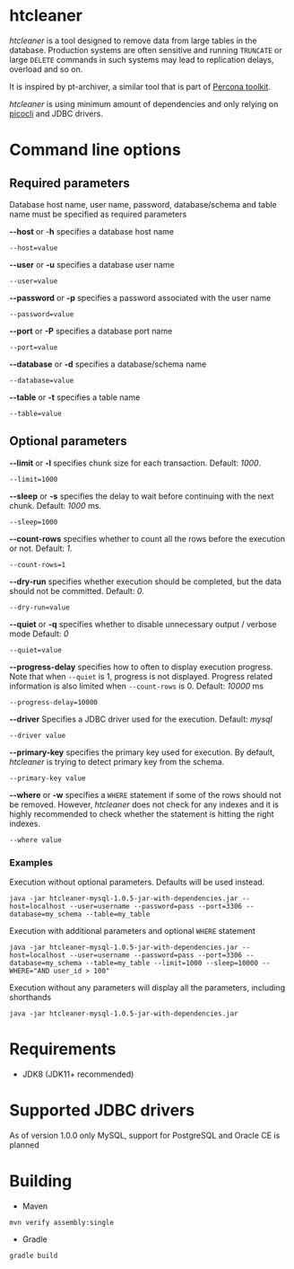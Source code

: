 # htcleaner

*htcleaner* is a tool designed to remove data from large tables in the database.
Production systems are often sensitive and running `TRUNCATE` or large `DELETE` commands in such systems may lead to replication delays, overload and so on.

It is inspired by pt-archiver, a similar tool that is part of [Percona toolkit](http://www.percona.com/).  

*htcleaner* is using minimum amount of dependencies and only relying on [picocli](https://picocli.info/) and JDBC drivers.

# Command line options

## Required parameters

Database host name, user name, password, database/schema and table name must be specified as required parameters

**--host** or -**h** specifies a database host name

~~~
--host=value
~~~

**--user** or **-u** specifies a database user name

~~~
--user=value
~~~

**--password** or **-p** specifies a password associated with the user name

~~~
--password=value
~~~

**--port** or **-P** specifies a database port name

~~~
--port=value
~~~

**--database** or **-d** specifies a database/schema name

~~~
--database=value
~~~

**--table** or **-t** specifies a table name

~~~
--table=value
~~~

## Optional parameters

**--limit** or **-l** specifies chunk size for each transaction. Default: *1000*.

~~~
--limit=1000
~~~

**--sleep** or **-s** specifies the delay to wait before continuing with the next chunk. Default: *1000* ms.

~~~
--sleep=1000
~~~

**--count-rows** specifies whether to count all the rows before the execution or not. Default: *1*.

~~~
--count-rows=1
~~~

**--dry-run** specifies whether execution should be completed, but the data should not be committed. Default: *0*.

~~~
--dry-run=value
~~~

**--quiet** or **-q** specifies whether to disable unnecessary output / verbose mode Default: *0*

~~~
--quiet=value
~~~

**--progress-delay** specifies how to often to display execution progress. Note that when `--quiet` is 1, progress is not displayed.
Progress related information is also limited when `--count-rows` is 0. Default: *10000* ms

~~~
--progress-delay=10000
~~~

**--driver** Specifies a JDBC driver used for the execution. Default: *mysql*

~~~
--driver value
~~~

**--primary-key** specifies the primary key used for execution. By default, *htcleaner* is trying to detect primary key from the schema.

~~~
--primary-key value
~~~

**--where** or **-w** specifies a `WHERE` statement if some of the rows should not be removed.
However, *htcleaner* does not check for any indexes and it is highly recommended to check whether the statement is hitting the right indexes.

~~~
--where value
~~~

### Examples

Execution without optional parameters. Defaults will be used instead.

~~~
java -jar htcleaner-mysql-1.0.5-jar-with-dependencies.jar --host=localhost --user=username --password=pass --port=3306 --database=my_schema --table=my_table
~~~

Execution with additional parameters and optional `WHERE` statement

~~~
java -jar htcleaner-mysql-1.0.5-jar-with-dependencies.jar --host=localhost --user=username --password=pass --port=3306 --database=my_schema --table=my_table --limit=1000 --sleep=10000 --WHERE="AND user_id > 100"
~~~

Execution without any parameters will display all the parameters, including shorthands

~~~
java -jar htcleaner-mysql-1.0.5-jar-with-dependencies.jar
~~~

# Requirements

* JDK8 (JDK11+ recommended)

# Supported JDBC drivers

As of version 1.0.0 only MySQL, support for PostgreSQL and Oracle CE is planned

# Building

* Maven

~~~
mvn verify assembly:single
~~~

* Gradle

~~~
gradle build
~~~
